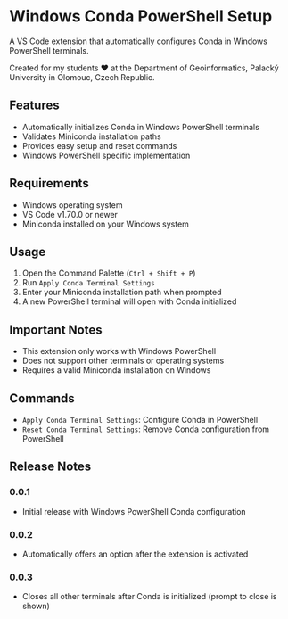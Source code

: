 # Windows Conda PowerShell Setup

A VS Code extension that automatically configures Conda in Windows PowerShell terminals.

Created for my students ❤️ at the Department of Geoinformatics, Palacký University in Olomouc, Czech Republic. 

## Features

- Automatically initializes Conda in Windows PowerShell terminals
- Validates Miniconda installation paths
- Provides easy setup and reset commands
- Windows PowerShell specific implementation

## Requirements

- Windows operating system
- VS Code v1.70.0 or newer
- Miniconda installed on your Windows system

## Usage

1. Open the Command Palette (`Ctrl + Shift + P`)
2. Run `Apply Conda Terminal Settings`
3. Enter your Miniconda installation path when prompted
4. A new PowerShell terminal will open with Conda initialized

## Important Notes

- This extension only works with Windows PowerShell
- Does not support other terminals or operating systems
- Requires a valid Miniconda installation on Windows

## Commands

- `Apply Conda Terminal Settings`: Configure Conda in PowerShell
- `Reset Conda Terminal Settings`: Remove Conda configuration from PowerShell

## Release Notes

### 0.0.1
- Initial release with Windows PowerShell Conda configuration

### 0.0.2
- Automatically offers an option after the extension is activated

### 0.0.3
- Closes all other terminals after Conda is initialized (prompt to close is shown)
